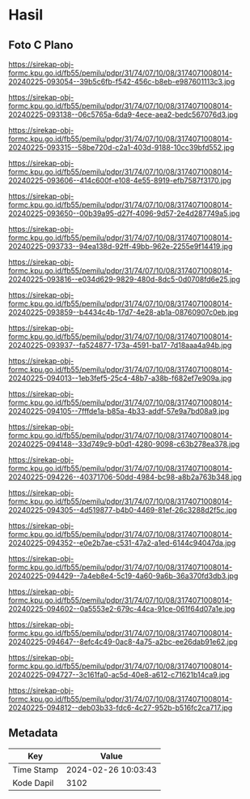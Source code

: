 # Hasil

## Foto C Plano

https://sirekap-obj-formc.kpu.go.id/fb55/pemilu/pdpr/31/74/07/10/08/3174071008014-20240225-093054--39b5c6fb-f542-456c-b8eb-e987601113c3.jpg

https://sirekap-obj-formc.kpu.go.id/fb55/pemilu/pdpr/31/74/07/10/08/3174071008014-20240225-093138--06c5765a-6da9-4ece-aea2-bedc567076d3.jpg

https://sirekap-obj-formc.kpu.go.id/fb55/pemilu/pdpr/31/74/07/10/08/3174071008014-20240225-093315--58be720d-c2a1-403d-9188-10cc39bfd552.jpg

https://sirekap-obj-formc.kpu.go.id/fb55/pemilu/pdpr/31/74/07/10/08/3174071008014-20240225-093606--414c600f-e108-4e55-8919-efb7587f3170.jpg

https://sirekap-obj-formc.kpu.go.id/fb55/pemilu/pdpr/31/74/07/10/08/3174071008014-20240225-093650--00b39a95-d27f-4096-9d57-2e4d287749a5.jpg

https://sirekap-obj-formc.kpu.go.id/fb55/pemilu/pdpr/31/74/07/10/08/3174071008014-20240225-093733--94ea138d-92ff-49bb-962e-2255e9f14419.jpg

https://sirekap-obj-formc.kpu.go.id/fb55/pemilu/pdpr/31/74/07/10/08/3174071008014-20240225-093816--e034d629-9829-480d-8dc5-0d0708fd6e25.jpg

https://sirekap-obj-formc.kpu.go.id/fb55/pemilu/pdpr/31/74/07/10/08/3174071008014-20240225-093859--b4434c4b-17d7-4e28-ab1a-08760907c0eb.jpg

https://sirekap-obj-formc.kpu.go.id/fb55/pemilu/pdpr/31/74/07/10/08/3174071008014-20240225-093937--fa524877-173a-4591-ba17-7d18aaa4a94b.jpg

https://sirekap-obj-formc.kpu.go.id/fb55/pemilu/pdpr/31/74/07/10/08/3174071008014-20240225-094013--1eb3fef5-25c4-48b7-a38b-f682ef7e909a.jpg

https://sirekap-obj-formc.kpu.go.id/fb55/pemilu/pdpr/31/74/07/10/08/3174071008014-20240225-094105--7fffde1a-b85a-4b33-addf-57e9a7bd08a9.jpg

https://sirekap-obj-formc.kpu.go.id/fb55/pemilu/pdpr/31/74/07/10/08/3174071008014-20240225-094148--33d749c9-b0d1-4280-9098-c63b278ea378.jpg

https://sirekap-obj-formc.kpu.go.id/fb55/pemilu/pdpr/31/74/07/10/08/3174071008014-20240225-094226--40371706-50dd-4984-bc98-a8b2a763b348.jpg

https://sirekap-obj-formc.kpu.go.id/fb55/pemilu/pdpr/31/74/07/10/08/3174071008014-20240225-094305--4d519877-b4b0-4469-81ef-26c3288d2f5c.jpg

https://sirekap-obj-formc.kpu.go.id/fb55/pemilu/pdpr/31/74/07/10/08/3174071008014-20240225-094352--e0e2b7ae-c531-47a2-a1ed-6144c94047da.jpg

https://sirekap-obj-formc.kpu.go.id/fb55/pemilu/pdpr/31/74/07/10/08/3174071008014-20240225-094429--7a4eb8e4-5c19-4a60-9a6b-36a370fd3db3.jpg

https://sirekap-obj-formc.kpu.go.id/fb55/pemilu/pdpr/31/74/07/10/08/3174071008014-20240225-094602--0a5553e2-679c-44ca-91ce-061f64d07a1e.jpg

https://sirekap-obj-formc.kpu.go.id/fb55/pemilu/pdpr/31/74/07/10/08/3174071008014-20240225-094647--8efc4c49-0ac8-4a75-a2bc-ee26dab91e62.jpg

https://sirekap-obj-formc.kpu.go.id/fb55/pemilu/pdpr/31/74/07/10/08/3174071008014-20240225-094727--3c161fa0-ac5d-40e8-a612-c71621b14ca9.jpg

https://sirekap-obj-formc.kpu.go.id/fb55/pemilu/pdpr/31/74/07/10/08/3174071008014-20240225-094812--deb03b33-fdc6-4c27-952b-b516fc2ca717.jpg


## Metadata

| Key        | Value               |
| ---------- | ------------------- |
| Time Stamp | 2024-02-26 10:03:43 |
| Kode Dapil | 3102                |




